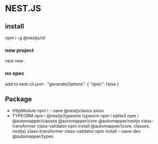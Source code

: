 # NEST.JS

## install
npm i -g @nestjs/cli

### new project
nest new .

### no spec
add to nest-cli.json :
    "generateOptions": {
        "spec": false
    }

## Package
- HttpModule
    npm i --save @nestjs/axios axios
-  TYPEORM
    npm i @nestjs/typeorm typeorm 
    npm i sqlite3 
    npm i @automapper/classes @automapper/core @automapper/nestjs class-transformer class-validator 
    npm install @automapper/{core, classes, nestjs} class-transformer class-validator
    npm install --save-dev @automapper/types